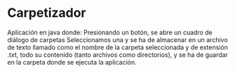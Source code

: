 # Carpetizador
Aplicación en java donde:  Presionando un botón, se abre un cuadro de diálogo de carpetas  Seleccionamos una y se ha de almacenar en un archivo de texto llamado como el nombre de la carpeta seleccionada y de extensión .txt, todo su contenido (tanto archivos como directorios), y se ha de guardar en la carpeta donde se ejecuta la aplicación.
